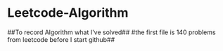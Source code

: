 # Leetcode-Algorithm
##To record Algorithm what I've solved##
#the first file is 140 problems from leetcode before I start github##

